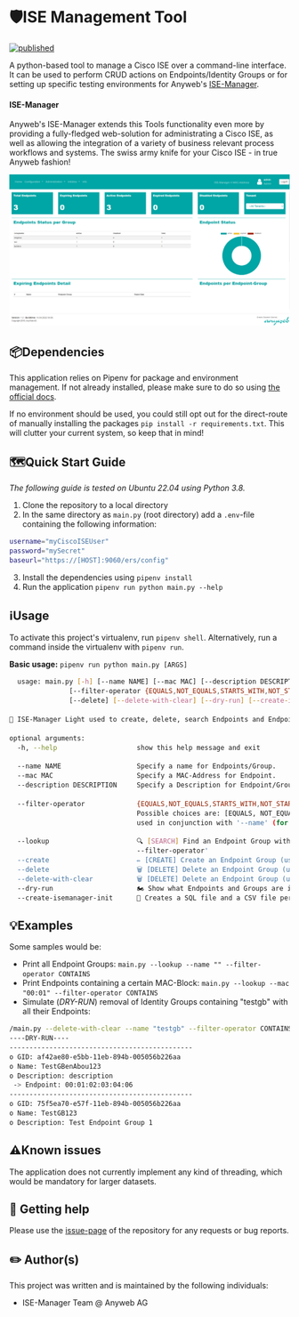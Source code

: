 # 🛡️ISE Management Tool

[![published](https://static.production.devnetcloud.com/codeexchange/assets/images/devnet-published.svg)](https://developer.cisco.com/codeexchange/github/repo/Anyweb/ISE-Management-Tool)

A python-based tool to manage a Cisco ISE over a command-line interface. It can be used to perform CRUD actions on Endpoints/Identity Groups or for setting up specific testing environments for Anyweb's [ISE-Manager](https://www.anyweb.ch/anyweb-produkte/anyweb-ise-manager/).  

#### ISE-Manager
Anyweb's ISE-Manager extends this Tools functionality even more by providing a fully-fledged web-solution for administrating a Cisco ISE, as well as allowing the integration of a variety of business relevant process workflows and systems. The swiss army knife for your Cisco ISE - in true Anyweb fashion! 

![Anyweb ISE-Manager](docs/assets/anyweb_isemanger.png)

## 📦Dependencies
This application relies on Pipenv for package and environment management. If not already installed, please make sure to do so using [the official docs](https://pipenv-fork.readthedocs.io/en/latest/install.html#installing-pipenv).

If no environment should be used, you could still opt out for the direct-route of manually installing the packages `pip install -r requirements.txt`. This will clutter your current system, so keep that in mind!

## 🗺️Quick Start Guide
_The following guide is tested on Ubuntu 22.04 using Python 3.8._

1. Clone the repository to a local directory
2. In the same directory as `main.py` (root directory) add a `.env`-file containing the following information:
```bash
username="myCiscoISEUser"
password="mySecret"
baseurl="https://[HOST]:9060/ers/config"
```
3. Install the dependencies using `pipenv install`
4. Run the application `pipenv run python main.py --help`


## ℹ️Usage
To activate this project's virtualenv, run `pipenv shell`.
Alternatively, run a command inside the virtualenv with `pipenv run`.

**Basic usage:** `pipenv run python main.py [ARGS]`

```bash
  usage: main.py [-h] [--name NAME] [--mac MAC] [--description DESCRIPTION]
               [--filter-operator {EQUALS,NOT_EQUALS,STARTS_WITH,NOT_STARTS_WITH,ENDS_WITH,NOT_ENDS_WITH,CONTAINS,NOT_CONTAINS}] [--lookup] [--create]
               [--delete] [--delete-with-clear] [--dry-run] [--create-isemanager-init]

🤠 ISE-Manager Light used to create, delete, search Endpoints and Endpoint Groups. And a lot more!

optional arguments:
  -h, --help                    show this help message and exit

  --name NAME                   Specify a name for Endpoints/Group.
  --mac MAC                     Specify a MAC-Address for Endpoint.
  --description DESCRIPTION     Specify a Description for Endpoint/Group.

  --filter-operator             {EQUALS,NOT_EQUALS,STARTS_WITH,NOT_STARTS_WITH,ENDS_WITH,NOT_ENDS_WITH,CONTAINS,NOT_CONTAINS}
                                Possible choices are: [EQUALS, NOT_EQUALS, STARTS_WITH, NOT_STARTS_WITH, ENDS_WITH, NOT_ENDS_WITH, CONTAINS, NOT_CONTAINS] Has to be
                                used in conjunction with '--name' (for EndpointGroups) or '--mac' (for Endpoints). Defaults to EQUALS.

  --lookup                      🔍 [SEARCH] Find an Endpoint Group with it's Endpoints (using '--name') or an Endpoint (using '--mac'). Can be used in conjunction with '
                                --filter-operator'
  --create                      ✏️ [CREATE] Create an Endpoint Group (using '--name' and '--description') or an Endpoint (using '--mac' and '--description').
  --delete                      🗑️ [DELETE] Delete an Endpoint Group (using '--name') or an Endpoint (using '--mac').
  --delete-with-clear           🗑️ [DELETE] Delete an Endpoint Group (using '--name') and all of it's Endpoints. Can be used in conjunction with '--filter-operator'.
  --dry-run                     🏍️ Show what Endpoints and Groups are involved witout performing the action
  --create-isemanager-init      📄 Creates a SQL file and a CSV file per group with all the associated endpoints. Designed to help syncing for ISE to ISEManager.   
  ```

## 💡Examples

Some samples would be:   
 - Print all Endpoint Groups: `main.py --lookup --name "" --filter-operator CONTAINS`
 - Print Endpoints containing a certain MAC-Block: `main.py --lookup --mac "00:01" --filter-operator CONTAINS`
 - Simulate (_DRY-RUN_) removal of Identity Groups containing "testgb" with all their Endpoints:   
 ```bash
 /main.py --delete-with-clear --name "testgb" --filter-operator CONTAINS --dry-run
----DRY-RUN----
----------------------------------------------
 o GID: af42ae80-e5bb-11eb-894b-005056b226aa
 o Name: TestGBenAbou123
 o Description: description
  -> Endpoint: 00:01:02:03:04:06
----------------------------------------------
 o GID: 75f5ea70-e57f-11eb-894b-005056b226aa
 o Name: TestGB123
 o Description: Test Endpoint Group 1
 ```

## ⚠️Known issues

The application does not currently implement any kind of threading, which would be mandatory for larger datasets.  

## 📯 Getting help

Please use the [issue-page](https://gitlab.com/anyweb/cisco-code-exchange/ise-management-tool/-/issues) of the repository for any requests or bug reports.

## ✏️ Author(s)

This project was written and is maintained by the following individuals:

- ISE-Manager Team @ Anyweb AG 
